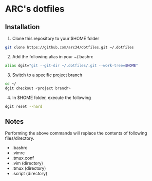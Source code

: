 # ARC's dotfiles

## Installation

1. Clone this repository to your $HOME folder
```bash
git clone https://github.com/arc34/dotfiles.git ~/.dotfiles
```
2. Add the following alias in your ~/.bashrc
```bash
alias dgit="git --git-dir ~/.dotfiles/.git --work-tree=$HOME"
```
3. Switch to a specific project branch
```bash
cd ~/
dgit checkout <project branch>
```
4. In $HOME folder, execute the following
```bash
dgit reset --hard
```

## Notes

Performing the above commands will replace the contents of 
following files/directory.
- .bashrc
- .vimrc
- .tmux.conf
- .vim (directory)
- .tmux (directory)
- .script (directory)
